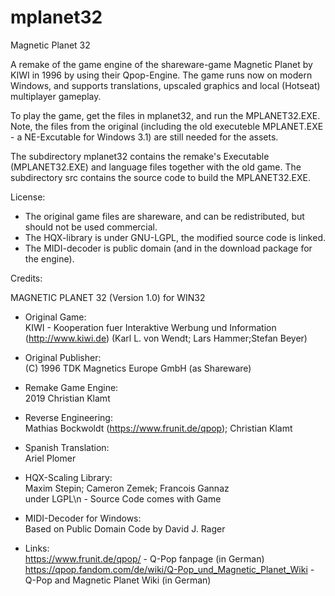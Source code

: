 # mplanet32
Magnetic Planet 32

A remake of the game engine of the shareware-game Magnetic Planet by KIWI in 1996 by using their Qpop-Engine.
The game runs now on modern Windows, and supports translations, upscaled graphics and local (Hotseat) multiplayer gameplay. 

To play the game, get the files in mplanet32, and run the MPLANET32.EXE.
Note, the files from the original (including the old executeble MPLANET.EXE - a NE-Excutable for Windows 3.1) are still needed for the assets.

The subdirectory mplanet32 contains the remake's Executable (MPLANET32.EXE) and language files together with the old game.
The subdirectory src contains the source code to build the MPLANET32.EXE.

License:
* The original game files are shareware, and can be redistributed, but should not be used commercial.
* The HQX-library is under GNU-LGPL, the modified source code is linked.
* The MIDI-decoder is public domain (and in the download package for the engine).

Credits:

MAGNETIC PLANET 32 (Version 1.0) for WIN32
*   Original Game:<br>
     KIWI - Kooperation fuer Interaktive Werbung und Information <br>
     (http://www.kiwi.de) (Karl L. von Wendt; Lars Hammer;Stefan Beyer) 
*   Original Publisher:<br>
     (C) 1996 TDK Magnetics Europe GmbH (as Shareware) 
*   Remake Game Engine:<br>
     2019 Christian Klamt
*   Reverse Engineering:<br>
      Mathias Bockwoldt (https://www.frunit.de/qpop);  Christian Klamt
*    Spanish Translation: <br>
      Ariel Plomer
*   HQX-Scaling Library:<br>
      Maxim Stepin;  Cameron Zemek;  Francois Gannaz<br>
      under LGPL\n - Source Code comes with Game
*   MIDI-Decoder for Windows: <br>
   Based on Public Domain Code by David J. Rager


* Links:<br>
 https://www.frunit.de/qpop/ - Q-Pop fanpage (in German)<br>
 https://qpop.fandom.com/de/wiki/Q-Pop_und_Magnetic_Planet_Wiki - Q-Pop and Magnetic Planet Wiki (in German)


   
